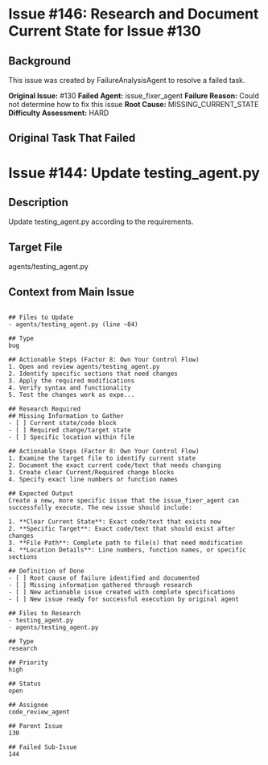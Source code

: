 # Issue #146: Research and Document Current State for Issue #130

## Background
This issue was created by FailureAnalysisAgent to resolve a failed task.

**Original Issue:** #130
**Failed Agent:** issue_fixer_agent
**Failure Reason:** Could not determine how to fix this issue
**Root Cause:** MISSING_CURRENT_STATE
**Difficulty Assessment:** HARD

## Original Task That Failed
# Issue #144: Update testing_agent.py

## Description
Update testing_agent.py according to the requirements.

## Target File
agents/testing_agent.py

## Context from Main Issue
```

## Files to Update
- agents/testing_agent.py (line ~84)

## Type
bug

## Actionable Steps (Factor 8: Own Your Control Flow)
1. Open and review agents/testing_agent.py
2. Identify specific sections that need changes
3. Apply the required modifications
4. Verify syntax and functionality
5. Test the changes work as expe...

## Research Required
## Missing Information to Gather
- [ ] Current state/code block
- [ ] Required change/target state
- [ ] Specific location within file

## Actionable Steps (Factor 8: Own Your Control Flow)
1. Examine the target file to identify current state
2. Document the exact current code/text that needs changing
3. Create clear Current/Required change blocks
4. Specify exact line numbers or function names

## Expected Output
Create a new, more specific issue that the issue_fixer_agent can successfully execute. The new issue should include:

1. **Clear Current State**: Exact code/text that exists now
2. **Specific Target**: Exact code/text that should exist after changes
3. **File Path**: Complete path to file(s) that need modification
4. **Location Details**: Line numbers, function names, or specific sections

## Definition of Done
- [ ] Root cause of failure identified and documented
- [ ] Missing information gathered through research
- [ ] New actionable issue created with complete specifications
- [ ] New issue ready for successful execution by original agent

## Files to Research
- testing_agent.py
- agents/testing_agent.py

## Type
research

## Priority
high

## Status
open

## Assignee
code_review_agent

## Parent Issue
130

## Failed Sub-Issue
144
